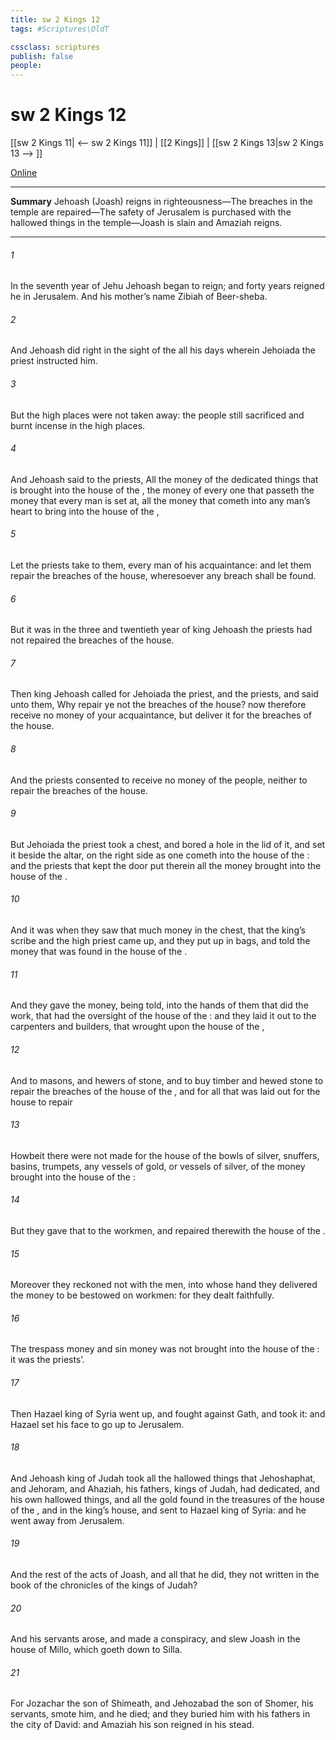 ```yaml
---
title: sw 2 Kings 12
tags: #Scriptures\OldT

cssclass: scriptures
publish: false
people:
---
```


# sw 2 Kings 12
[[sw 2 Kings 11| <-- sw 2 Kings 11]] | [[2 Kings]] | [[sw 2 Kings 13|sw 2 Kings 13 --> ]]

[Online](https://churchofjesuschrist.org/study/scriptures/ot/2-kgs/12?lang=eng)

---
__Summary__
Jehoash (Joash) reigns in righteousness—The breaches in the temple are repaired—The safety of Jerusalem is purchased with the hallowed things in the temple—Joash is slain and Amaziah reigns.

---
###### 1 
In the seventh year of Jehu Jehoash began to reign; and forty years reigned he in Jerusalem. And his mother’s name  Zibiah of Beer-sheba.

###### 2 
And Jehoash did  right in the sight of the  all his days wherein Jehoiada the priest instructed him.

###### 3 
But the high places were not taken away: the people still sacrificed and burnt incense in the high places.

###### 4 
And Jehoash said to the priests, All the money of the dedicated things that is brought into the house of the ,  the money of every one that passeth  the money that every man is set at,  all the money that cometh into any man’s heart to bring into the house of the ,

###### 5 
Let the priests take  to them, every man of his acquaintance: and let them repair the breaches of the house, wheresoever any breach shall be found.

###### 6 
But it was  in the three and twentieth year of king Jehoash the priests had not repaired the breaches of the house.

###### 7 
Then king Jehoash called for Jehoiada the priest, and the  priests, and said unto them, Why repair ye not the breaches of the house? now therefore receive no  money of your acquaintance, but deliver it for the breaches of the house.

###### 8 
And the priests consented to receive no  money of the people, neither to repair the breaches of the house.

###### 9 
But Jehoiada the priest took a chest, and bored a hole in the lid of it, and set it beside the altar, on the right side as one cometh into the house of the : and the priests that kept the door put therein all the money  brought into the house of the .

###### 10 
And it was  when they saw that  much money in the chest, that the king’s scribe and the high priest came up, and they put up in bags, and told the money that was found in the house of the .

###### 11 
And they gave the money, being told, into the hands of them that did the work, that had the oversight of the house of the : and they laid it out to the carpenters and builders, that wrought upon the house of the ,

###### 12 
And to masons, and hewers of stone, and to buy timber and hewed stone to repair the breaches of the house of the , and for all that was laid out for the house to repair 

###### 13 
Howbeit there were not made for the house of the  bowls of silver, snuffers, basins, trumpets, any vessels of gold, or vessels of silver, of the money  brought into the house of the :

###### 14 
But they gave that to the workmen, and repaired therewith the house of the .

###### 15 
Moreover they reckoned not with the men, into whose hand they delivered the money to be bestowed on workmen: for they dealt faithfully.

###### 16 
The trespass money and sin money was not brought into the house of the : it was the priests’.

###### 17 
Then Hazael king of Syria went up, and fought against Gath, and took it: and Hazael set his face to go up to Jerusalem.

###### 18 
And Jehoash king of Judah took all the hallowed things that Jehoshaphat, and Jehoram, and Ahaziah, his fathers, kings of Judah, had dedicated, and his own hallowed things, and all the gold  found in the treasures of the house of the , and in the king’s house, and sent  to Hazael king of Syria: and he went away from Jerusalem.

###### 19 
And the rest of the acts of Joash, and all that he did,  they not written in the book of the chronicles of the kings of Judah?

###### 20 
And his servants arose, and made a conspiracy, and slew Joash in the house of Millo, which goeth down to Silla.

###### 21 
For Jozachar the son of Shimeath, and Jehozabad the son of Shomer, his servants, smote him, and he died; and they buried him with his fathers in the city of David: and Amaziah his son reigned in his stead.

